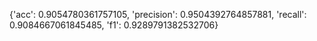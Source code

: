 {'acc': 0.9054780361757105, 'precision': 0.9504392764857881, 'recall': 0.9084667061845485, 'f1': 0.9289791382532706}
